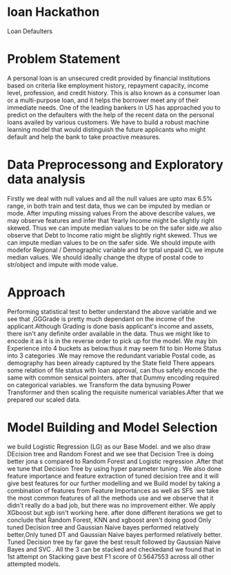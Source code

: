 # loan Hackathon
Loan Defaulters

# Problem Statement
A personal loan is an unsecured credit provided by financial institutions based on criteria like employment history, repayment capacity, income level, profession, and credit history. This is also known as a consumer loan or a multi-purpose loan, and it helps the borrower meet any of their immediate needs.
One of the leading bankers in US has approached you to predict on the defaulters with the help of the recent data on the personal loans availed by various customers.
We have to build a robust machine learning model that would distinguish the future applicants who might default and help the bank to take proactive measures.

# Data Preprocessong and Exploratory data analysis
 Firstly we deal with null values and all  the null values are upto max 6.5% range, in both train and test data, thus we can be imputed by median or mode.
After imputing missing values From the above describe values, we may observe features and  infer that Yearly Income might be slightly right skewed.
Thus we can impute median values to be on the safer side.we also observe that Debt to Income ratio might be slightly right skewed.
Thus we can impute median values to be on the safer side. We should impute with modefor Regional / Demographic variable and for tptal unpaid CL we impute median values.
We should ideally change the dtype of postal code to str/object and impute with mode value.

# Approach 
Performing statistical test to better understand the above variable and we see that ,GGGrade is pretty much dependant on the income of the applicant.Although Grading is done basis applicant's income and assets, there isn't any definite order available in the data.
Thus we might like to encode it as it is in the reverse order to pick up for the model.
 We may bin Experience into 4 buckets as below.thus it may seem fit to bin Home Status into 3 categories .We may remove the redundant variable Postal code, as demography has been already captured by the State field
 There appears some relation of file status with loan approval, can thus safely encode the same with common sensical pointers.
 after that Dummy encoding required on categorical variables. we Transform the data bynusing Power Transformer and then scaling the requisite  numerical variables.After that we prepared our scaled data.
 

 # Model Building and Model Selection
 we build Logistic Regression (LG) as our Base Model. and we also draw DEcision tree and Random Forest and we see that Decision Tree is doing better jona s compared to Random Forest and Logistic regression .After that we tune that Decision Tree by using hyper parameter tuning .
 We also done  feature importance  and feature extraction of tuned decision tree and it will give best features for our further modelling and we Build model by taking a combination of features from Feature Importances as well as SFS .we take the most common features of all the methods use and we observe that  it didn't really do a bad job, but there was no improvement either. We apply XGboost but xgb isn't working here.
 after done different iterations we get to conclude that Random Forest, KNN and xgboost aren't doing good
Only tuned Decision tree and Gaussian Naive bayes performed relatively better,Only tuned DT and Gaussian Naive bayes performed relatively better.
Tuned Decision tree by far gave the best result followed by Gaussian Naive Bayes and SVC . All the 3 can be stacked and checkedand we found that in 1st attempt on Stacking gave best F1 score of 0.5647553 across all other attempted models.
